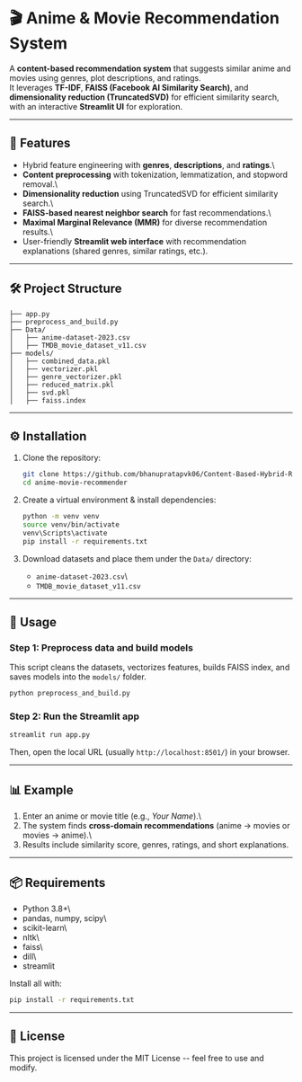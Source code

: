 # 🎬 Anime & Movie Recommendation System

A **content-based recommendation system** that suggests similar anime
and movies using genres, plot descriptions, and ratings.\
It leverages **TF-IDF**, **FAISS (Facebook AI Similarity Search)**, and
**dimensionality reduction (TruncatedSVD)** for efficient similarity
search, with an interactive **Streamlit UI** for exploration.

------------------------------------------------------------------------

## 📌 Features

-   Hybrid feature engineering with **genres**, **descriptions**, and
    **ratings**.\
-   **Content preprocessing** with tokenization, lemmatization, and
    stopword removal.\
-   **Dimensionality reduction** using TruncatedSVD for efficient
    similarity search.\
-   **FAISS-based nearest neighbor search** for fast recommendations.\
-   **Maximal Marginal Relevance (MMR)** for diverse recommendation
    results.\
-   User-friendly **Streamlit web interface** with recommendation
    explanations (shared genres, similar ratings, etc.).

------------------------------------------------------------------------

## 🛠 Project Structure

    ├── app.py
    ├── preprocess_and_build.py
    ├── Data/
    │   ├── anime-dataset-2023.csv
    │   ├── TMDB_movie_dataset_v11.csv
    ├── models/
    │   ├── combined_data.pkl
    │   ├── vectorizer.pkl
    │   ├── genre_vectorizer.pkl
    │   ├── reduced_matrix.pkl
    │   ├── svd.pkl
    │   ├── faiss.index

------------------------------------------------------------------------

## ⚙️ Installation

1.  Clone the repository:

    ``` bash
    git clone https://github.com/bhanupratapvk06/Content-Based-Hybrid-Recommendation-System.git
    cd anime-movie-recommender
    ```

2.  Create a virtual environment & install dependencies:

    ``` bash
    python -m venv venv
    source venv/bin/activate
    venv\Scripts\activate
    pip install -r requirements.txt
    ```

3.  Download datasets and place them under the `Data/` directory:

    -   `anime-dataset-2023.csv`\
    -   `TMDB_movie_dataset_v11.csv`

------------------------------------------------------------------------

## 🚀 Usage

### Step 1: Preprocess data and build models

This script cleans the datasets, vectorizes features, builds FAISS
index, and saves models into the `models/` folder.

``` bash
python preprocess_and_build.py
```

### Step 2: Run the Streamlit app

``` bash
streamlit run app.py
```

Then, open the local URL (usually `http://localhost:8501/`) in your
browser.

------------------------------------------------------------------------

## 📊 Example

1.  Enter an anime or movie title (e.g., *Your Name*).\
2.  The system finds **cross-domain recommendations** (anime → movies or
    movies → anime).\
3.  Results include similarity score, genres, ratings, and short
    explanations.

------------------------------------------------------------------------

## 📦 Requirements

-   Python 3.8+\
-   pandas, numpy, scipy\
-   scikit-learn\
-   nltk\
-   faiss\
-   dill\
-   streamlit

Install all with:

``` bash
pip install -r requirements.txt
```

------------------------------------------------------------------------

## 📜 License

This project is licensed under the MIT License -- feel free to use and
modify.
